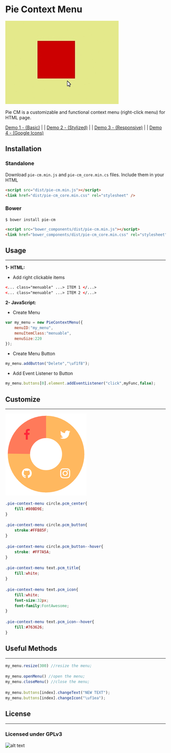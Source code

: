 # Pie Context Menu

![alt text](./images/demo2.gif " Demo Gif " )

Pie CM is a customizable and functional context menu (right-click menu) for HTML page.

[Demo 1 - (Basic)](https://rawgit.com/cevherkarakoc/Pie-Context-Menu/master/examples/example1.html) | | 
[Demo 2 - (Stylized)](https://rawgit.com/cevherkarakoc/Pie-Context-Menu/master/examples/example2.html) | | 
[Demo 3 - (Responsive)](https://rawgit.com/cevherkarakoc/Pie-Context-Menu/master/examples/example3.html) | | 
[Demo 4 - (Google Icons)](https://rawgit.com/cevherkarakoc/Pie-Context-Menu/master/examples/example4.html)

## Installation ##

### Standalone
Download `pie-cm.min.js` and `pie-cm_core.min.cs` files.
Include them in your HTML

```html
<script src="dist/pie-cm.min.js"></script>
<link href="dist/pie-cm_core.min.css" rel="stylesheet" />
```

### Bower
```
$ bower install pie-cm
```

```html
<script src="bower_components/dist/pie-cm.min.js"></script>
<link href="bower_components/dist/pie-cm_core.min.css" rel="stylesheet" />
```

## Usage ##
-----------

**1- HTML:**

* Add right clickable items
```html
<... class="menuable" ...> ITEM 1 </...>
<... class="menuable" ...> ITEM 2 </...>
```

**2- JavaScript:**



* Create Menu
```javascript
var my_menu = new PieContextMenu({
    menuID:"my_menu",
    menuItemClass:"menuable",
    menuSize:220
});
```

* Create Menu Button
```javascript
my_menu.addButton("Delete","\uf1f8");
```

* Add Event Listener to Button
```javascript
my_menu.buttons[0].element.addEventListener("click",myFunc,false);
```

## Customize ##
-----------

![alt text](./images/colorful.PNG " Colorful Sample " )
```css
.pie-context-menu circle.pcm_center{
    fill:#80BD9E;
}

.pie-context-menu circle.pcm_button{
    stroke:#FFB85F;
}
    
.pie-context-menu circle.pcm_button--hover{
    stroke: #FF7A5A;
}

.pie-context-menu text.pcm_title{
    fill:white;
}

.pie-context-menu text.pcm_icon{
    fill:white;
    font-size:32px;
    font-family:FontAwesome;
}

.pie-context-menu text.pcm_icon--hover{
    fill:#763626;
}
```

## Useful Methods ##
-----------

```javascript
my_menu.resize(300) //resize the menu;

my_menu.openMenu() //open the menu;
my_menu.closeMenu() //close the menu;

my_menu.buttons[index].changeText("NEW TEXT");
my_menu.buttons[index].changeIcon("\uf1ea");


```

## License ##
-----------
### Licensed under GPLv3
![alt text](https://www.gnu.org/graphics/gplv3-127x51.png " GPLv3 " )
